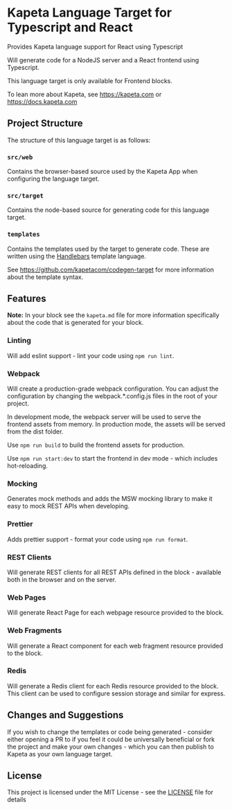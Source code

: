 # Kapeta Language Target for Typescript and React

Provides Kapeta language support for React using Typescript

Will generate code for a NodeJS server and a React frontend using Typescript.

This language target is only available for Frontend blocks.

To lean more about Kapeta, see https://kapeta.com or https://docs.kapeta.com

## Project Structure
The structure of this language target is as follows:

### `src/web`
Contains the browser-based source used by the Kapeta App when configuring the language target.

### `src/target`
Contains the node-based source for generating code for this language target.

### `templates`
Contains the templates used by the target to generate code. These are written using the [Handlebars](https://handlebarsjs.com/) template language.

See https://github.com/kapetacom/codegen-target for more information about the template syntax.

## Features

**Note:** In your block see the ```kapeta.md``` file for more information specifically about the code that is generated for your block.

### Linting
Will add eslint support - lint your code using `npm run lint`.

### Webpack
Will create a production-grade webpack configuration. You can adjust the configuration by 
changing the webpack.*.config.js files in the root of your project.

In development mode, the webpack server will be used to serve the frontend assets from memory.
In production mode, the assets will be served from the dist folder.

Use `npm run build` to build the frontend assets for production.

Use `npm run start:dev` to start the frontend in dev mode - which includes hot-reloading.

### Mocking
Generates mock methods and adds the MSW mocking library to make it easy to mock REST APIs when developing.

### Prettier
Adds prettier support - format your code using `npm run format`.

### REST Clients
Will generate REST clients for all REST APIs defined in the block - available both 
in the browser and on the server.

### Web Pages
Will generate React Page for each webpage resource provided to the block.

### Web Fragments
Will generate a React component for each web fragment resource provided to the block.

### Redis
Will generate a Redis client for each Redis resource provided to the block. 
This client can be used to configure session storage and similar for express.

## Changes and Suggestions

If you wish to change the templates or code being generated - consider either opening a PR
to if you feel it could be universally beneficial or fork the project and make your own changes -
which you can then publish to Kapeta as your own language target.

## License

This project is licensed under the MIT License - see the [LICENSE](LICENSE) file for details
